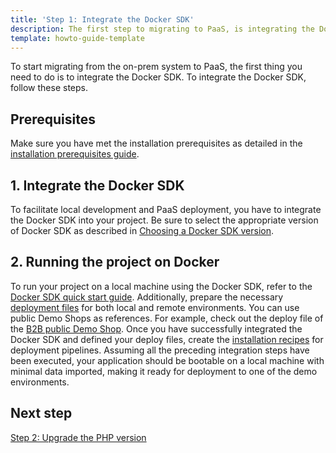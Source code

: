 ```yaml
---
title: 'Step 1: Integrate the Docker SDK'
description: The first step to migrating to PaaS, is integrating the Docker SDK.
template: howto-guide-template
---
```


To start migrating from the on-prem system to PaaS, the first thing you need to do is to integrate the Docker SDK. To integrate the Docker SDK, follow these steps.

## Prerequisites
Make sure you have met the installation prerequisites as detailed in the [installation prerequisites guide](/docs/scos/dev/set-up-spryker-locally/install-spryker/install-docker-prerequisites/install-docker-prerequisites-on-macos.html).

## 1. Integrate the Docker SDK
To facilitate local development and PaaS deployment, you have to integrate the Docker SDK into your project. Be sure to select the appropriate version of Docker SDK as described in [Choosing a Docker SDK version](/docs/scos/dev/the-docker-sdk/{{site.version}}/choosing-a-docker-sdk-version.html).

## 2. Running the project on Docker
To run your project on a local machine using the Docker SDK, refer to the [Docker SDK quick start guide](/docs.spryker.com/docs/scos/dev/the-docker-sdk/{{site.version}}/docker-sdk-quick-start-guide.html). Additionally, prepare the necessary [deployment files](/docs/scos/dev/the-docker-sdk/{{site.version}}/deploy-file/deploy-file.html) for both local and remote environments. You can use public Demo Shops as references. For example, check out the deploy file of the [B2B public Demo Shop](https://github.com/spryker-shop/b2b-demo-shop/blob/master/deploy.dev.yml).
Once you have successfully integrated the Docker SDK and defined your deploy files, create the [installation recipes](/docs/scos/dev/the-docker-sdk/{{site.version}}/installation-recipes-of-deployment-pipelines.html) for deployment pipelines. Assuming all the preceding integration steps have been executed, your application should be bootable on a local machine with minimal data imported, making it ready for deployment to one of the demo environments.

## Next step
[Step 2: Upgrade the PHP version](/docs/scos/dev/migration-concepts/migrate-to-paas/step-2-upgrade-the-php-version.html)
